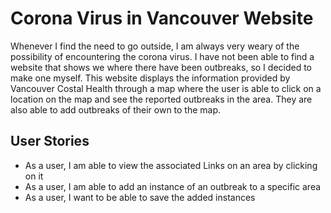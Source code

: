 # Corona Virus in Vancouver Website

Whenever I find the need to go outside, I am always very weary of the possibility
of encountering the corona virus. I have not been able to find a website that
shows we where there have been outbreaks, so I decided to make one myself. This
website displays the information provided by Vancouver Costal Health through a
map where the user is able to click on a location on the map and see the reported
outbreaks in the area. They are also able to add outbreaks of their own to the map.


## User Stories
- As a user, I am able to view the associated Links on an area by clicking on it
- As a user, I am able to add an instance of an outbreak to a specific area
- As a user, I want to be able to save the added instances
